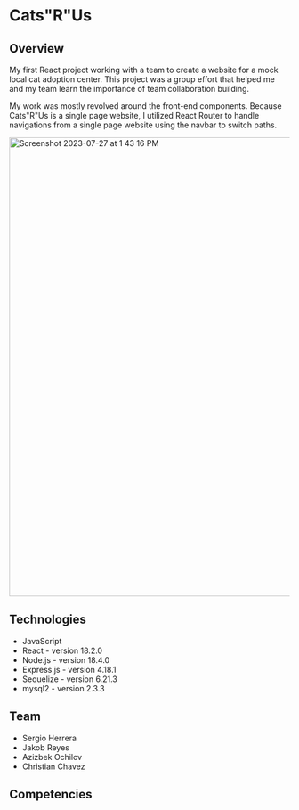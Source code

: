 # Cats"R"Us
## Overview
My first React project working with a team to create a website for a mock local cat adoption center. This project was a group effort that helped me and my team learn the importance of team collaboration building. 

My work was mostly revolved around the front-end components. Because Cats"R"Us is a single page website, I utilized React Router to handle navigations from a single page website using the navbar to switch paths.

<img width="824" alt="Screenshot 2023-07-27 at 1 43 16 PM" src="https://github.com/jxkobrxyes/sheltor-inventory/assets/79924650/e0889ccd-6498-4a0d-b5a7-fd9f92ebd656">




## Technologies

- JavaScript
- React - version 18.2.0
- Node.js - version 18.4.0
- Express.js - version 4.18.1
- Sequelize - version 6.21.3
- mysql2 - version 2.3.3

## Team
- Sergio Herrera
- Jakob Reyes
- Azizbek Ochilov
- Christian Chavez

## Competencies
